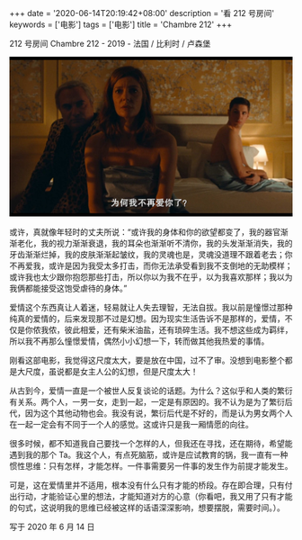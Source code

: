 +++
date = '2020-06-14T20:19:42+08:00'
description = '看 212 号房间'
keywords = ['电影']
tags = ['电影']
title = 'Chambre 212'
+++

212 号房间 Chambre 212 - 2019 - 法国 / 比利时 / 卢森堡

![Chambre 212](/images/watch212house.jpg)

或许，真就像年轻时的丈夫所说：“或许我的身体和你的欲望都变了，我的器官渐渐老化，我的视力渐渐衰退，我的耳朵也渐渐听不清你，我的头发渐渐消失，我的牙齿渐渐烂掉，我的皮肤渐渐起皱纹，我的灵魂也是，灵魂没道理不跟着老去；你不再爱我，或许是因为我受太多打击，而你无法承受看到我不支倒地的无助模样；或许我也太少跟你抱怨那些打击，所以你以为我不在乎，以为我喜欢那样；我以为我俩都能接受这饱受虐待的身体。”

爱情这个东西真让人着迷，轻易就让人失去理智，无法自拔。我以前是憧憬过那种纯真的爱情的，后来发现那不过是幻想。因为现实生活告诉不是那样的，爱情，不仅是你侬我侬，彼此相爱，还有柴米油盐，还有琐碎生活。我不想这些成为羁绊，所以我不再那么憧憬爱情，偶然小小幻想一下，转而做其他我热爱的事情。

刚看这部电影，我觉得这尺度太大，要是放在中国，过不了审。没想到电影整个都是大尺度，虽说都是女主人公的幻想，但是尺度太大！

从古到今，爱情一直是一个被世人反复谈论的话题。为什么？这似乎和人类的繁衍有关系。两个人，一男一女，走到一起，一定是有原因的。我不认为是为了繁衍后代，因为这个其他动物也会。我没有说，繁衍后代是不好的，而是认为男女两个人在一起一定会有不同于一个人的感觉。这或许只是我一厢情愿的向往。

很多时候，都不知道我自己要找一个怎样的人，但我还在寻找，还在期待，希望能遇到我的那个 Ta。我这个人，有点死脑筋，或许是应试教育的锅，我一直有一种惯性思维：只有怎样，才能怎样。一件事需要另一件事的发生作为前提才能发生。

可是，这在爱情里并不适用，根本没有什么只有才能的桥段。存在即合理，只有付出行动，才能验证心里的想法，才能知道对方的心意（你看吧，我又用了只有才能的句式，这说明我的思维已经被这样的话语深深影响，想要摆脱，需要时间。）。

写于 2020 年 6 月 14 日

